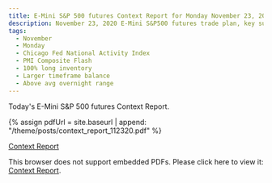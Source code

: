 ```yaml
---
title: E-Mini S&P 500 futures Context Report for Monday November 23, 2020
description: November 23, 2020 E-Mini S&P500 futures trade plan, key support and resistance zones, and volatility analysis.
tags:
  - November
  - Monday
  - Chicago Fed National Activity Index 
  - PMI Composite Flash 
  - 100% long inventory
  - Larger timeframe balance
  - Above avg overnight range
---
```


Today's E-Mini S&P 500 futures Context Report.

{% assign pdfUrl = site.baseurl | append: "/theme/posts/context_report_112320.pdf" %}

<a href="{{pdfUrl}}">Context Report</a>

<object data="{{pdfUrl}}" type="application/pdf" width="700px" height="700px">
    <p>This browser does not support embedded PDFs. Please click here to view it: <a href="{{pdfUrl}}">Context Report</a>.</p>
</object>


